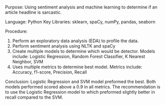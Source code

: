 Purpose: Using sentiment analysis and machine learning to determine if an article headline is sarcastic.

Language: Python
Key Libraries: sklearn, spaCy, numPy, pandas, seaborn

Procedure:
1. Perform an exploratory data analysis (EDA) to profile the data.
2. Perform sentiment analysis using NLTK and spaCy
3. Create multiple models to determine which would be detector. Models include: Logistic Regression, Random Forest Classifier, K Nearest Neighbor, SVM
4. Uses multiple metrics to determine best model. Metrics include: Accuracy, f1-score, Precision, Recall
		
Conclusion:
Logistic Regression and SVM model preformed the best. Both models performed scored above a 0.9 in all metrics. The recommendation is to use the Logistic Regression model to which preformed slightly better in recall compared to the SVM. 
